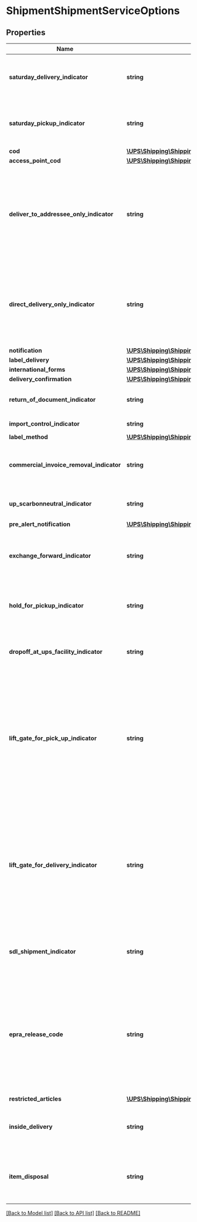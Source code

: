 # ShipmentShipmentServiceOptions

## Properties
Name | Type | Description | Notes
------------ | ------------- | ------------- | -------------
**saturday_delivery_indicator** | **string** | Saturday delivery indicator. The presence indicates Saturday delivery is requested and the absence indicates Saturday delivery is not requested.  This is an empty tag, any value inside is ignored. | [optional] 
**saturday_pickup_indicator** | **string** | Saturday pickup indicator. The presence indicates Saturday pickup is requested and the absence indicates Saturday pickup is not requested.  This is an empty tag, any value inside is ignored. | [optional] 
**cod** | [**\UPS\Shipping\Shipping\ShipmentServiceOptionsCOD**](ShipmentServiceOptionsCOD.md) |  | [optional] 
**access_point_cod** | [**\UPS\Shipping\Shipping\ShipmentServiceOptionsAccessPointCOD**](ShipmentServiceOptionsAccessPointCOD.md) |  | [optional] 
**deliver_to_addressee_only_indicator** | **string** | Presence/Absence Indicator. Any value inside is ignored. DeliverToAddresseeOnlyIndicator is shipper specified restriction that requires the addressee to be the one who takes final delivery of the \&quot;Hold For PickUp at UPS Access Point\&quot; package. Presence of indicator means shipper restriction will apply to the shipment.  Only valid for Shipment Indication type \&quot;01 - Hold For PickUp at UPS Access Point\&quot;. | [optional] 
**direct_delivery_only_indicator** | **string** | Presence/Absence Indicator. Any value inside is ignored. Direct Delivery Only (DDO) accessorial in a request would ensure that delivery is made only to the ship to address on the shipping label. This accessorial is not valid with Shipment Indication Type \&quot;01 - Hold For Pickup At UPS Access Point\&quot; and \&quot;02 - UPS Access Point™ Delivery\&quot;. | [optional] 
**notification** | [**\UPS\Shipping\Shipping\ShipmentServiceOptionsNotification[]**](ShipmentServiceOptionsNotification.md) |  | [optional] 
**label_delivery** | [**\UPS\Shipping\Shipping\ShipmentServiceOptionsLabelDelivery**](ShipmentServiceOptionsLabelDelivery.md) |  | [optional] 
**international_forms** | [**\UPS\Shipping\Shipping\ShipmentServiceOptionsInternationalForms**](ShipmentServiceOptionsInternationalForms.md) |  | [optional] 
**delivery_confirmation** | [**\UPS\Shipping\Shipping\ShipmentServiceOptionsDeliveryConfirmation**](ShipmentServiceOptionsDeliveryConfirmation.md) |  | [optional] 
**return_of_document_indicator** | **string** | The flag indicates the ReturnOfDocument accessorial has been requested.  Valid for Poland to Poland forward shipment only. | [optional] 
**import_control_indicator** | **string** | Indicates that the Shipment is an ImportControl shipment. | [optional] 
**label_method** | [**\UPS\Shipping\Shipping\ShipmentServiceOptionsLabelMethod**](ShipmentServiceOptionsLabelMethod.md) |  | [optional] 
**commercial_invoice_removal_indicator** | **string** | CommercialInvoiceRemovalIndicator allows a shipper to dictate UPS to remove the Commercial Invoice from the user&#x27;s shipment before the shipment is delivered to the ultimate consignee. | [optional] 
**up_scarbonneutral_indicator** | **string** | UPS carbon neutral indicator presence at shipment level is required to create carbon neutral Shipments. | [optional] 
**pre_alert_notification** | [**\UPS\Shipping\Shipping\ShipmentServiceOptionsPreAlertNotification[]**](ShipmentServiceOptionsPreAlertNotification.md) |  | [optional] 
**exchange_forward_indicator** | **string** | Exchange forward indicator presence at shipment level is required to create exchange forward Shipments.  In the label routing Instruction text will be defaulted to \&quot;EXCHANGE-LIKE ITEM ONLY\&quot;. | [optional] 
**hold_for_pickup_indicator** | **string** | Hold For Pickup indicator. The empty tag means indicator is present.  This accessorial is only valid for UPS Worldwide Express Freight and UPS Worldwide Express Freight Midday Shipment. | [optional] 
**dropoff_at_ups_facility_indicator** | **string** | Drop off At UPS Facility indicator. The empty tag means indicator is present.  This accessorial is only valid for UPS Worldwide Express Freight and UPS Worldwide Express Freight Midday Shipment. | [optional] 
**lift_gate_for_pick_up_indicator** | **string** | Lift Gate For Pick Up indicator. The empty tag means indicator is present.  Lift Gate for Pickup is not allowed with Drop Off At UPS Facility for a UPS Worldwide Express Freight and UPS Worldwide Express Freight Midday shipment.   When both Hold for Pickup and Drop Off At Facility are selected, neither of the Lift Gate accessorial (Pick Up or Delivery) are allowed for a UPS Worldwide Express Freight and UPS Worldwide Express Freight Midday shipment.   This accessorial is only valid for UPS Worldwide Express Freight and UPS Worldwide Express Freight Midday Shipment. | [optional] 
**lift_gate_for_delivery_indicator** | **string** | Lift Gate For Delivery indicator. The empty tag means indicator is present.  Lift Gate for Delivery is not allowed with Hold For Pickup for a UPS Worldwide Express Freight and UPS Worldwide Express Freight Midday shipment.   When both Hold for Pickup and Drop Off At UPS Facility are selected, neither of the Lift Gate accessorial (Pick Up or Delivery) are allowed for a UPS Worldwide Express Freight and UPS Worldwide Express Freight Midday shipment.   This accessorial is only valid for UPS Worldwide Express Freight and UPS Worldwide Express Freight Midday Shipment. | [optional] 
**sdl_shipment_indicator** | **string** | The presence of the tag SDLShipmentIndicator indicates Shipment is SDL. SDLShipmentIndicator presence means EEI form/ EEI Filing option required. | [optional] 
**epra_release_code** | **string** | Package Release code allows the consignee or claimant to pick-up a package at a UPS Access Point™. The shipper must provide the Package Release Code to the consignee so that they can provide the code to the UPS Access Point personnel as another item for authentication before the package is released to them. Package Release Code is only valid with ShipmentIndicationType 01 - Hold for Pickup at UPS Access Point™.  The release code must be between length 4 and 6 and only contain numbers. | [optional] 
**restricted_articles** | [**\UPS\Shipping\Shipping\ShipmentServiceOptionsRestrictedArticles**](ShipmentServiceOptionsRestrictedArticles.md) |  | [optional] 
**inside_delivery** | **string** | Inside delivery accessory. Valid values: 01 - White Glove 02 - Room of Choice 03 - Installation Default is Room of Choice.  Shippers account needs to have a valid contract for Heavy Goods Service. | [optional] 
**item_disposal** | **string** | Presence/Absence indicator. True if present; false otherwise. Any value is ignored. If present, indicates that the customer would like items disposed.  Shippers account needs to have a valid contract for Heavy Goods Service. | [optional] 

[[Back to Model list]](../../README.md#documentation-for-models) [[Back to API list]](../../README.md#documentation-for-api-endpoints) [[Back to README]](../../README.md)

